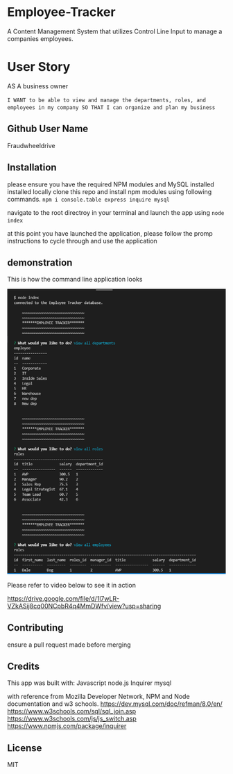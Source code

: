 # Employee-Tracker
A Content Management System that utilizes Control Line Input to manage a companies employees. 

# User Story 
AS A business owner

`I WANT to be able to view and manage the departments, roles, and employees in my company
SO THAT I can organize and plan my business`

## Github User Name
Fraudwheeldrive

## Installation
please ensure you have the required NPM modules and MySQL installed installed locally 
clone this repo and install npm modules using following commands. 
`npm i console.table express inquire mysql`

navigate to the root directroy in your terminal and launch the app using 
`node index`

at this point you have launched the application, please follow the promp instructions 
to cycle through and use the application 

## demonstration

This is how the command line application looks

![alt text](https://github.com/fraudwheeldrive/Employee-Tracker/blob/main/assets/images/Employee%20Tracker%20screen.PNG)

Please refer to video below to see it in action

https://drive.google.com/file/d/1l7wLR-VZkASij8cq00NCpbR4q4MmDWfv/view?usp=sharing


## Contributing
 ensure a pull request made before merging 


## Credits
This app was built with:
Javascript 
node.js 
Inquirer 
mysql 


with reference from Mozilla Developer Network, NPM and Node documentation and w3 schools.
https://dev.mysql.com/doc/refman/8.0/en/
https://www.w3schools.com/sql/sql_join.asp
https://www.w3schools.com/js/js_switch.asp
https://www.npmjs.com/package/inquirer

## License
MIT
